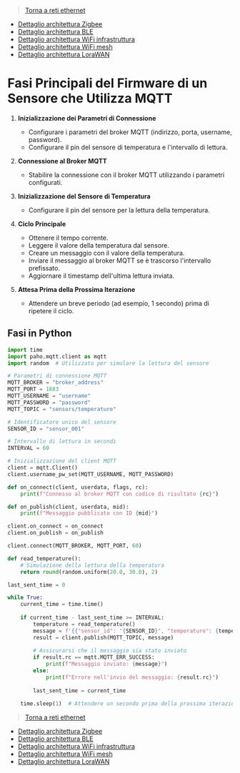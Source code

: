 >[Torna a reti ethernet](archeth.md)

- [Dettaglio architettura Zigbee](archzigbee.md)
- [Dettaglio architettura BLE](archble.md)
- [Dettaglio architettura WiFi infrastruttura](archwifi.md)
- [Dettaglio architettura WiFi mesh](archmesh.md) 
- [Dettaglio architettura LoraWAN](lorawanclasses.md) 

# Fasi Principali del Firmware di un Sensore che Utilizza MQTT

1. **Inizializzazione dei Parametri di Connessione**
   - Configurare i parametri del broker MQTT (indirizzo, porta, username, password).
   - Configurare il pin del sensore di temperatura e l'intervallo di lettura.

2. **Connessione al Broker MQTT**
   - Stabilire la connessione con il broker MQTT utilizzando i parametri configurati.

3. **Inizializzazione del Sensore di Temperatura**
   - Configurare il pin del sensore per la lettura della temperatura.

4. **Ciclo Principale**
   - Ottenere il tempo corrente.
   - Leggere il valore della temperatura dal sensore.
   - Creare un messaggio con il valore della temperatura.
   - Inviare il messaggio al broker MQTT se è trascorso l'intervallo prefissato.
   - Aggiornare il timestamp dell'ultima lettura inviata.

5. **Attesa Prima della Prossima Iterazione**
   - Attendere un breve periodo (ad esempio, 1 secondo) prima di ripetere il ciclo.


## Fasi in Python

``` Python
import time
import paho.mqtt.client as mqtt
import random  # Utilizzato per simulare la lettura del sensore

# Parametri di connessione MQTT
MQTT_BROKER = "broker_address"
MQTT_PORT = 1883
MQTT_USERNAME = "username"
MQTT_PASSWORD = "password"
MQTT_TOPIC = "sensors/temperature"

# Identificatore unico del sensore
SENSOR_ID = "sensor_001"

# Intervallo di lettura in secondi
INTERVAL = 60

# Inizializzazione del client MQTT
client = mqtt.Client()
client.username_pw_set(MQTT_USERNAME, MQTT_PASSWORD)

def on_connect(client, userdata, flags, rc):
    print(f"Connesso al broker MQTT con codice di risultato {rc}")

def on_publish(client, userdata, mid):
    print(f"Messaggio pubblicato con ID {mid}")

client.on_connect = on_connect
client.on_publish = on_publish

client.connect(MQTT_BROKER, MQTT_PORT, 60)

def read_temperature():
    # Simulazione della lettura della temperatura
    return round(random.uniform(20.0, 30.0), 2)

last_sent_time = 0

while True:
    current_time = time.time()
    
    if current_time - last_sent_time >= INTERVAL:
        temperature = read_temperature()
        message = f'{{"sensor_id": "{SENSOR_ID}", "temperature": {temperature}}}'
        result = client.publish(MQTT_TOPIC, message)
        
        # Assicurarsi che il messaggio sia stato inviato
        if result.rc == mqtt.MQTT_ERR_SUCCESS:
            print(f"Messaggio inviato: {message}")
        else:
            print(f"Errore nell'invio del messaggio: {result.rc}")
        
        last_sent_time = current_time
    
    time.sleep(1)  # Attendere un secondo prima della prossima iterazione
```





>[Torna a reti ethernet](archeth.md)

- [Dettaglio architettura Zigbee](archzigbee.md)
- [Dettaglio architettura BLE](archble.md)
- [Dettaglio architettura WiFi infrastruttura](archwifi.md)
- [Dettaglio architettura WiFi mesh](archmesh.md) 
- [Dettaglio architettura LoraWAN](lorawanclasses.md) 

